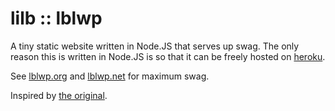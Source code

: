 lilb :: lblwp
================

A tiny static website written in Node.JS that serves up swag. The only reason this is written in Node.JS is so that it can be freely hosted on [heroku](heroku.com).

See [lblwp.org](http://www.lblwp.org) and [lblwp.net](http://www.lblwp.net) for maximum swag.

Inspired by [the original](http://www.imgur.com/LBLWP.gif).
